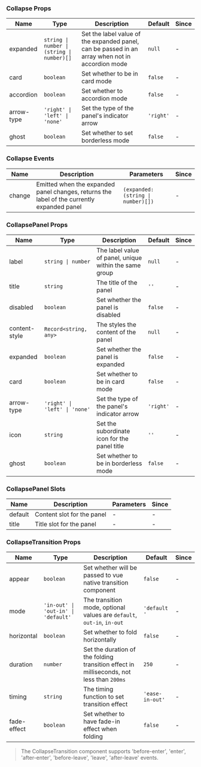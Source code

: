 ### Collapse Props

| Name       | Type                                       | Description                                                                                     | Default   | Since |
| ---------- | ------------------------------------------ | ----------------------------------------------------------------------------------------------- | --------- | ----- |
| expanded   | `string \| number \| (string \| number)[]` | Set the label value of the expanded panel, can be passed in an array when not in accordion mode | `null`    | -     |
| card       | `boolean`                                  | Set whether to be in card mode                                                                  | `false`   | -     |
| accordion  | `boolean`                                  | Set whether to accordion mode                                                                   | `false`   | -     |
| arrow-type | `'right' \| 'left' \| 'none'`              | Set the type of the panel's indicator arrow                                                     | `'right'` | -     |
| ghost      | `boolean`                                  | Set whether to set borderless mode                                                              | `false`   | -     |

### Collapse Events

| Name   | Description                                                                                | Parameters                         | Since |
| ------ | ------------------------------------------------------------------------------------------ | ---------------------------------- | ----- |
| change | Emitted when the expanded panel changes, returns the label of the currently expanded panel | `(expanded: (string \| number)[])` | -     |

### CollapsePanel Props

| Name          | Type                          | Description                                            | Default   | Since |
| ------------- | ----------------------------- | ------------------------------------------------------ | --------- | ----- |
| label         | `string \| number`            | The label value of panel, unique within the same group | `null`    | -     |
| title         | `string`                      | The title of the panel                                 | `''`      | -     |
| disabled      | `boolean`                     | Set whether the panel is disabled                      | `false`   | -     |
| content-style | `Record<string, any>`         | The styles the content of the panel                    | `null`    | -     |
| expanded      | `boolean`                     | Set whether the panel is expanded                      | `false`   | -     |
| card          | `boolean`                     | Set whether to be in card mode                         | `false`   | -     |
| arrow-type    | `'right' \| 'left' \| 'none'` | Set the type of the panel's indicator arrow            | `'right'` | -     |
| icon          | `string`                      | Set the subordinate icon for the panel title           | `''`      | -     |
| ghost         | `boolean`                     | Set whether to be in borderless mode                   | `false`   | -     |

### CollapsePanel Slots

| Name    | Description                | Parameters | Since |
| ------- | -------------------------- | ---------- | ----- |
| default | Content slot for the panel | -          | -     |
| title   | Title slot for the panel   | -          | -     |

### CollapseTransition Props

| Name        | Type                                | Description                                                                              | Default         | Since |
| ----------- | ----------------------------------- | ---------------------------------------------------------------------------------------- | --------------- | ----- |
| appear      | `boolean`                           | Set whether will be passed to vue native transition component                            | `false`         | -     |
| mode        | `'in-out' \| 'out-in' \| 'default'` | The transition mode, optional values are `default`, `out-in`, `in-out`                   | `'default '`    | -     |
| horizontal  | `boolean`                           | Set whether to fold horizontally                                                         | `false`         | -     |
| duration    | `number`                            | Set the duration of the folding transition effect in milliseconds, not less than `200ms` | `250`           | -     |
| timing      | `string`                            | The timing function to set transition effect                                             | `'ease-in-out'` | -     |
| fade-effect | `boolean`                           | Set whether to have fade-in effect when folding                                          | `false`         | -     |

> The CollapseTransition component supports 'before-enter', 'enter', 'after-enter', 'before-leave', 'leave', 'after-leave' events.
